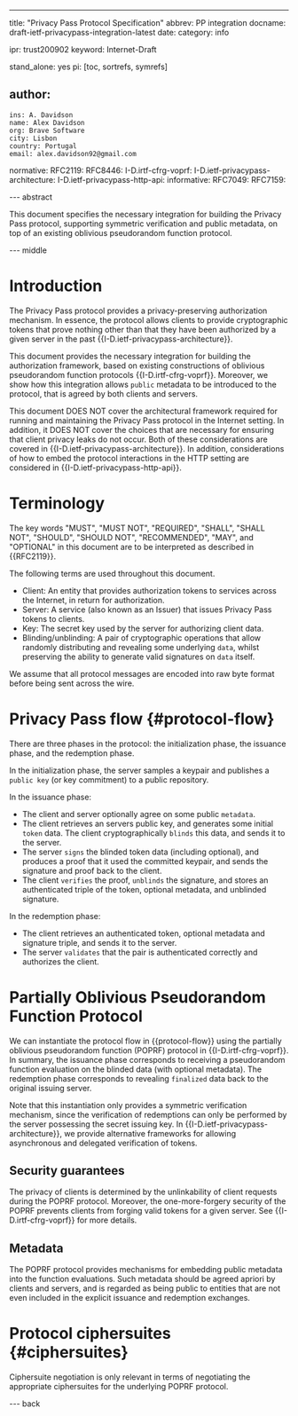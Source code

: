 ---
title: "Privacy Pass Protocol Specification"
abbrev: PP integration
docname: draft-ietf-privacypass-integration-latest
date:
category: info

ipr: trust200902
keyword: Internet-Draft

stand_alone: yes
pi: [toc, sortrefs, symrefs]

author:
 -
    ins: A. Davidson
    name: Alex Davidson
    org: Brave Software
    city: Lisbon
    country: Portugal
    email: alex.davidson92@gmail.com

normative:
  RFC2119:
  RFC8446:
  I-D.irtf-cfrg-voprf:
  I-D.ietf-privacypass-architecture:
  I-D.ietf-privacypass-http-api:
informative:
  RFC7049:
  RFC7159:

--- abstract

This document specifies the necessary integration for building the
Privacy Pass protocol, supporting symmetric verification and public
metadata, on top of an existing oblivious pseudorandom function
protocol.

--- middle

# Introduction

The Privacy Pass protocol provides a privacy-preserving authorization
mechanism. In essence, the protocol allows clients to provide
cryptographic tokens that prove nothing other than that they have been
authorized by a given server in the past
{{I-D.ietf-privacypass-architecture}}.

This document provides the necessary integration for building the
authorization framework, based on existing constructions of oblivious
pseudorandom function protocols {{I-D.irtf-cfrg-voprf}}. Moreover, we
show how this integration allows `public` metadata to be introduced to
the protocol, that is agreed by both clients and servers.

This document DOES NOT cover the architectural framework required for
running and maintaining the Privacy Pass protocol in the Internet
setting. In addition, it DOES NOT cover the choices that are necessary
for ensuring that client privacy leaks do not occur. Both of these
considerations are covered in {{I-D.ietf-privacypass-architecture}}. In
addition, considerations of how to embed the protocol interactions in
the HTTP setting are considered in {{I-D.ietf-privacypass-http-api}}.

# Terminology

The key words "MUST", "MUST NOT", "REQUIRED", "SHALL", "SHALL NOT",
"SHOULD", "SHOULD NOT", "RECOMMENDED", "MAY", and "OPTIONAL" in this
document are to be interpreted as described in {{RFC2119}}.

The following terms are used throughout this document.

- Client: An entity that provides authorization tokens to services
  across the Internet, in return for authorization.
- Server: A service (also known as an Issuer) that issues Privacy Pass
  tokens to clients.
- Key: The secret key used by the server for authorizing client data.
- Blinding/unblinding: A pair of cryptographic operations that allow
  randomly distributing and revealing some underlying `data`, whilst
  preserving the ability to generate valid signatures on `data` itself.

We assume that all protocol messages are encoded into raw byte format
before being sent across the wire.

# Privacy Pass flow {#protocol-flow}

There are three phases in the protocol: the initialization phase, the
issuance phase, and the redemption phase.

In the initialization phase, the server samples a keypair and publishes
a ``public key`` (or key commitment) to a public repository.

In the issuance phase:

- The client and server optionally agree on some public ``metadata``.
- The client retrieves an servers public key, and generates some initial
  ``token`` data. The client cryptographically ``blinds`` this data, and
  sends it to the server.
- The server ``signs`` the blinded token data (including optional), and
  produces a proof that it used the committed keypair, and sends the
  signature and proof back to the client.
- The client ``verifies`` the proof, ``unblinds`` the signature, and
  stores an authenticated triple of the token, optional metadata, and
  unblinded signature.

In the redemption phase:

- The client retrieves an authenticated token, optional metadata and
  signature triple, and sends it to the server.
- The server ``validates`` that the pair is authenticated correctly and
  authorizes the client.

# Partially Oblivious Pseudorandom Function Protocol

We can instantiate the protocol flow in {{protocol-flow}} using the
partially oblivious pseudorandom function (POPRF) protocol in
{{I-D.irtf-cfrg-voprf}}. In summary, the issuance phase corresponds to
receiving a pseudorandom function evaluation on the blinded data (with
optional metadata). The redemption phase corresponds to revealing
`finalized` data back to the original issuing server.

Note that this instantiation only provides a symmetric verification
mechanism, since the verification of redemptions can only be performed
by the server possessing the secret issuing key. In
{{I-D.ietf-privacypass-architecture}}, we provide alternative frameworks
for allowing asynchronous and delegated verification of tokens.

## Security guarantees

The privacy of clients is determined by the unlinkability of client
requests during the POPRF protocol. Moreover, the one-more-forgery
security of the POPRF prevents clients from forging valid tokens for a
given server. See {{I-D.irtf-cfrg-voprf}} for more details.

## Metadata

The POPRF protocol provides mechanisms for embedding public metadata
into the function evaluations. Such metadata should be agreed apriori by
clients and servers, and is regarded as being public to entities that
are not even included in the explicit issuance and redemption exchanges.

# Protocol ciphersuites {#ciphersuites}

Ciphersuite negotiation is only relevant in terms of negotiating the
appropriate ciphersuites for the underlying POPRF protocol.

--- back

